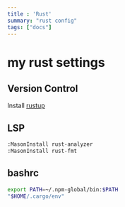 ```yaml
---
title : 'Rust'
summary: "rust config"
tags: ["docs"]
---
```

# my rust settings

## Version Control

Install [rustup](https://rustup.rs/)

## LSP

```bash
:MasonInstall rust-analyzer
:MasonInstall rust-fmt
```

## bashrc

```bash
export PATH=~/.npm-global/bin:$PATH
"$HOME/.cargo/env"
```
